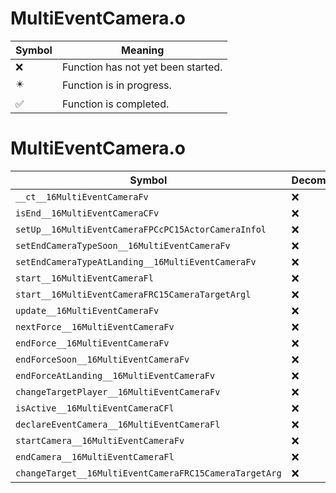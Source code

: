 # MultiEventCamera.o
| Symbol | Meaning 
| ------------- | ------------- 
| :x: | Function has not yet been started. 
| :eight_pointed_black_star: | Function is in progress. 
| :white_check_mark: | Function is completed. 


# MultiEventCamera.o
| Symbol | Decompiled? |
| ------------- | ------------- |
| `__ct__16MultiEventCameraFv` | :x: |
| `isEnd__16MultiEventCameraCFv` | :x: |
| `setUp__16MultiEventCameraFPCcPC15ActorCameraInfol` | :x: |
| `setEndCameraTypeSoon__16MultiEventCameraFv` | :x: |
| `setEndCameraTypeAtLanding__16MultiEventCameraFv` | :x: |
| `start__16MultiEventCameraFl` | :x: |
| `start__16MultiEventCameraFRC15CameraTargetArgl` | :x: |
| `update__16MultiEventCameraFv` | :x: |
| `nextForce__16MultiEventCameraFv` | :x: |
| `endForce__16MultiEventCameraFv` | :x: |
| `endForceSoon__16MultiEventCameraFv` | :x: |
| `endForceAtLanding__16MultiEventCameraFv` | :x: |
| `changeTargetPlayer__16MultiEventCameraFv` | :x: |
| `isActive__16MultiEventCameraCFl` | :x: |
| `declareEventCamera__16MultiEventCameraFl` | :x: |
| `startCamera__16MultiEventCameraFv` | :x: |
| `endCamera__16MultiEventCameraFl` | :x: |
| `changeTarget__16MultiEventCameraFRC15CameraTargetArg` | :x: |
